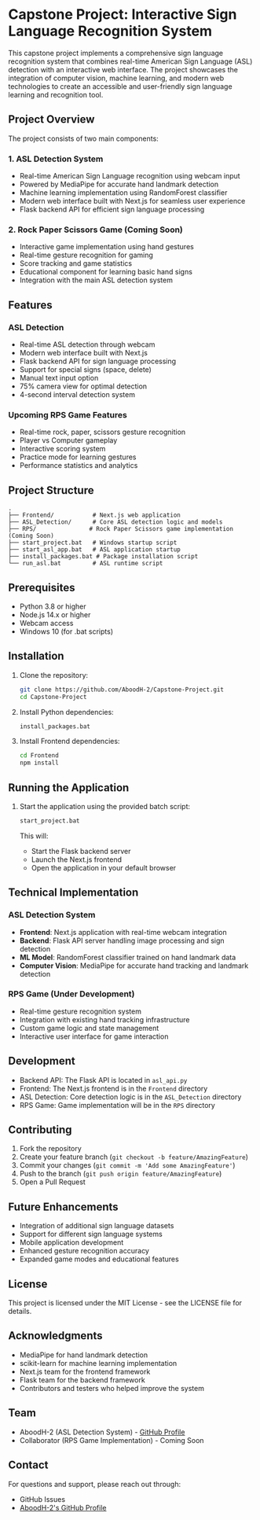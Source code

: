 # Capstone Project: Interactive Sign Language Recognition System

This capstone project implements a comprehensive sign language recognition system that combines real-time American Sign Language (ASL) detection with an interactive web interface. The project showcases the integration of computer vision, machine learning, and modern web technologies to create an accessible and user-friendly sign language learning and recognition tool.

## Project Overview

The project consists of two main components:

### 1. ASL Detection System
- Real-time American Sign Language recognition using webcam input
- Powered by MediaPipe for accurate hand landmark detection
- Machine learning implementation using RandomForest classifier
- Modern web interface built with Next.js for seamless user experience
- Flask backend API for efficient sign language processing

### 2. Rock Paper Scissors Game (Coming Soon)
- Interactive game implementation using hand gestures
- Real-time gesture recognition for gaming
- Score tracking and game statistics
- Educational component for learning basic hand signs
- Integration with the main ASL detection system

## Features

### ASL Detection
- Real-time ASL detection through webcam
- Modern web interface built with Next.js
- Flask backend API for sign language processing
- Support for special signs (space, delete)
- Manual text input option
- 75% camera view for optimal detection
- 4-second interval detection system

### Upcoming RPS Game Features
- Real-time rock, paper, scissors gesture recognition
- Player vs Computer gameplay
- Interactive scoring system
- Practice mode for learning gestures
- Performance statistics and analytics

## Project Structure

```
.
├── Frontend/           # Next.js web application
├── ASL_Detection/      # Core ASL detection logic and models
├── RPS/               # Rock Paper Scissors game implementation (Coming Soon)
├── start_project.bat   # Windows startup script
├── start_asl_app.bat   # ASL application startup
├── install_packages.bat # Package installation script
└── run_asl.bat         # ASL runtime script
```

## Prerequisites

- Python 3.8 or higher
- Node.js 14.x or higher
- Webcam access
- Windows 10 (for .bat scripts)

## Installation

1. Clone the repository:
   ```bash
   git clone https://github.com/AboodH-2/Capstone-Project.git
   cd Capstone-Project
   ```

2. Install Python dependencies:
   ```bash
   install_packages.bat
   ```

3. Install Frontend dependencies:
   ```bash
   cd Frontend
   npm install
   ```

## Running the Application

1. Start the application using the provided batch script:
   ```bash
   start_project.bat
   ```

   This will:
   - Start the Flask backend server
   - Launch the Next.js frontend
   - Open the application in your default browser

## Technical Implementation

### ASL Detection System
- **Frontend**: Next.js application with real-time webcam integration
- **Backend**: Flask API server handling image processing and sign detection
- **ML Model**: RandomForest classifier trained on hand landmark data
- **Computer Vision**: MediaPipe for accurate hand tracking and landmark detection

### RPS Game (Under Development)
- Real-time gesture recognition system
- Integration with existing hand tracking infrastructure
- Custom game logic and state management
- Interactive user interface for game interaction

## Development

- Backend API: The Flask API is located in `asl_api.py`
- Frontend: The Next.js frontend is in the `Frontend` directory
- ASL Detection: Core detection logic is in the `ASL_Detection` directory
- RPS Game: Game implementation will be in the `RPS` directory

## Contributing

1. Fork the repository
2. Create your feature branch (`git checkout -b feature/AmazingFeature`)
3. Commit your changes (`git commit -m 'Add some AmazingFeature'`)
4. Push to the branch (`git push origin feature/AmazingFeature`)
5. Open a Pull Request

## Future Enhancements

- Integration of additional sign language datasets
- Support for different sign language systems
- Mobile application development
- Enhanced gesture recognition accuracy
- Expanded game modes and educational features

## License

This project is licensed under the MIT License - see the LICENSE file for details.

## Acknowledgments

- MediaPipe for hand landmark detection
- scikit-learn for machine learning implementation
- Next.js team for the frontend framework
- Flask team for the backend framework
- Contributors and testers who helped improve the system

## Team

- AboodH-2 (ASL Detection System) - [GitHub Profile](https://github.com/AboodH-2)
- Collaborator (RPS Game Implementation) - Coming Soon

## Contact

For questions and support, please reach out through:
- GitHub Issues
- [AboodH-2's GitHub Profile](https://github.com/AboodH-2) 